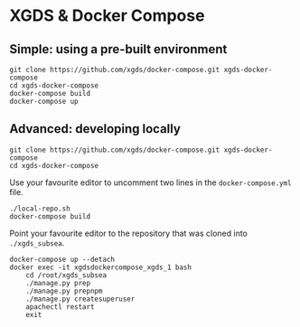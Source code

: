 # XGDS & Docker Compose

## Simple: using a pre-built environment

```
git clone https://github.com/xgds/docker-compose.git xgds-docker-compose
cd xgds-docker-compose
docker-compose build
docker-compose up
```

## Advanced: developing locally

```
git clone https://github.com/xgds/docker-compose.git xgds-docker-compose
cd xgds-docker-compose
```

Use your favourite editor to uncomment two lines in the `docker-compose.yml` file.

```
./local-repo.sh
docker-compose build
```

Point your favourite editor to the repository that was cloned into `./xgds_subsea`.

```
docker-compose up --detach
docker exec -it xgdsdockercompose_xgds_1 bash
    cd /root/xgds_subsea
    ./manage.py prep
    ./manage.py prepnpm
    ./manage.py createsuperuser
    apachectl restart
    exit
```
